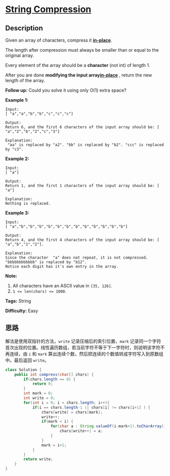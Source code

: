 # [String Compression][title]

## Description

Given an array of characters, compress it [**in-place**](https://en.wikipedia.org/wiki/In-place_algorithm).

The length after compression must always be smaller than or equal to the original array.

Every element of the array should be a **character** (not int) of length 1.

After you are done **modifying the input array[in-place](https://en.wikipedia.org/wiki/In-place_algorithm)** , return the new length of the array.

**Follow up:**
Could you solve it using only O(1) extra space?

**Example 1:**

```
Input:
[ "a","a","b","b","c","c","c"]

Output:
Return 6, and the first 6 characters of the input array should be: [ "a","2","b","2","c","3"]

Explanation:
 "aa" is replaced by "a2". "bb" is replaced by "b2". "ccc" is replaced by "c3".
```

**Example 2:**

```
Input:
[ "a"]

Output:
Return 1, and the first 1 characters of the input array should be: [ "a"]

Explanation:
Nothing is replaced.
```

**Example 3:**

```
Input:
[ "a","b","b","b","b","b","b","b","b","b","b","b","b"]

Output:
Return 4, and the first 4 characters of the input array should be: [ "a","b","1","2"].

Explanation:
Since the character  "a" does not repeat, it is not compressed. "bbbbbbbbbbbb" is replaced by "b12".
Notice each digit has it's own entry in the array.
```

**Note:**

1. All characters have an ASCII value in `[35, 126]`.
2. `1 <= len(chars) <= 1000`.

**Tags:** String

**Difficulty:** Easy

## 思路

解法是使用双指针的方法，`write` 记录压缩后的索引位置，`mark` 记录同一个字符首次出现的位置。线性遍历数组，若当前字符不等于下一字符时，则说明该字符不再连续，由 `i` 和 `mark` 算出连续个数，然后把连续的个数值转成字符写入到原数组中。最后返回 `write`。

``` java
class Solution {
    public int compress(char[] chars) {
        if(chars.length == 0) {
            return 0;
        }
        int mark = 0;
        int write = 0;
        for(int i = 0; i < chars.length; i++){
            if(i == chars.length-1 || chars[i] != chars[i+1] ) {
                chars[write] = chars[mark];
                write++;
                if(mark < i) {
                    for(char a : String.valueOf(i-mark+1).toCharArray()) {
                        chars[write++] = a;
                    }
                }
                mark = i+1;
            }
        }
        return write;
    }
}
```

[title]: https://leetcode.com/problems/string-compression
